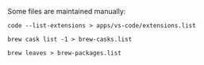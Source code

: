 Some files are maintained manually:

    code --list-extensions > apps/vs-code/extensions.list

    brew cask list -1 > brew-casks.list

    brew leaves > brew-packages.list
